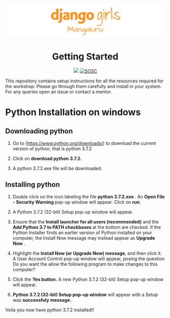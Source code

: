 ![](images/dg-banner.png)

<h1 align="center">Getting Started</h1>
<p align="center">
<a href="https://djangogirls.org/mangaluru"><img src="https://img.shields.io/badge/DjangoGirls-Mangaluru-orange.svg?style=for-the-badge"/></a>
<a href="https://sosc.org.in" rel="nofollow"><img src="https://camo.githubusercontent.com/4ba098b6ff52af60dce4bd3cac70831c603df40f/68747470733a2f2f69732e67642f76697369745f736f73635f6261646765" alt="SOSC" data-canonical-src="https://is.gd/visit_sosc_badge" style="max-width:100%;"></a>
</p>

This repository contains setup instructions for all the resources required for the workshop. Please go through them carefully and install in your system. For any queries open an issue or contact a mentor.

# Python Installation on windows

## Downloading python

1. Go to (https://www.python.org/downloads/) to download the current version of python, that is python 3.7.2
 
2. Click on <b>download python 3.7.2.</b>

3. A python 3.7.2.exe file will be downloaded.
   
## Installing python

1. Double click on the icon labeling the file <b>python 3.7.2.exe </b>. An <b> Open File - Security Warning </b> pop-up window will appear. Click on <b>run</b>.

2. A Python 3.7.2 (32-bit) Setup pop-up window will appear.

3. Ensure that the <b> Install launcher for all users (recommended)</b> and the<b> Add Python 3.7 to PATH checkboxes </b> at the bottom are checked. If the Python Installer finds an earlier version of Python installed on your computer, the Install Now message may instead appear as <b>Upgrade Now </b>.

5. Highlight the <b>Install Now (or Upgrade Now) message</b>, and then click it. A User Account Control pop-up window will appear, posing the question Do you want the allow the following program to make changes to this computer?

6. Click the <b>Yes button.</b> A new Python 3.7.2 (32-bit) Setup pop-up window will appear.

7. <b>Python 3.7.2 (32-bit) Setup pop-up window</b> will appear with a Setup was <b>successfuly message.</b>

Voila you now have python 3.7.2 installed!!
